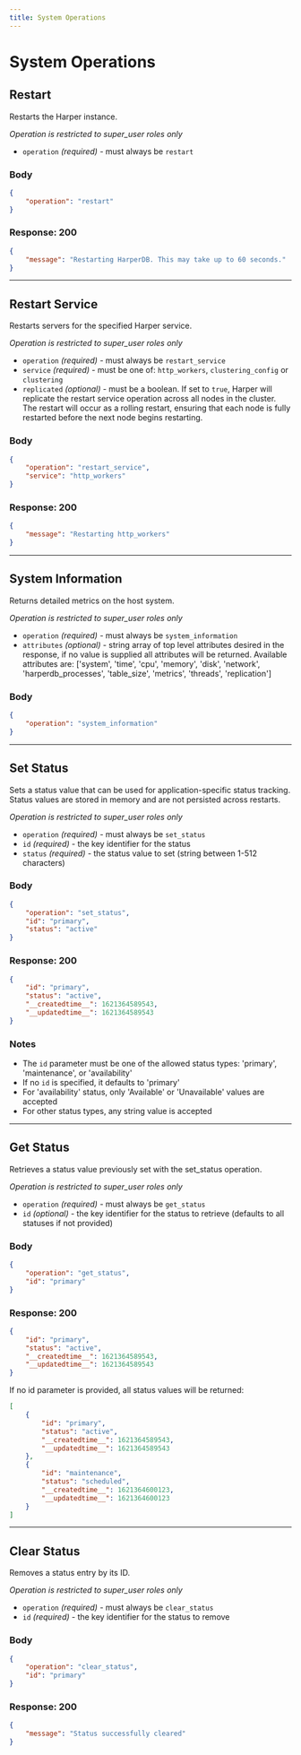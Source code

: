 ```yaml
---
title: System Operations
---
```


# System Operations

## Restart

Restarts the Harper instance.

_Operation is restricted to super_user roles only_

- `operation` _(required)_ - must always be `restart`

### Body

```json
{
	"operation": "restart"
}
```

### Response: 200

```json
{
	"message": "Restarting HarperDB. This may take up to 60 seconds."
}
```

---

## Restart Service

Restarts servers for the specified Harper service.

_Operation is restricted to super_user roles only_

- `operation` _(required)_ - must always be `restart_service`
- `service` _(required)_ - must be one of: `http_workers`, `clustering_config` or `clustering`
- `replicated` _(optional)_ - must be a boolean. If set to `true`, Harper will replicate the restart service operation across all nodes in the cluster. The restart will occur as a rolling restart, ensuring that each node is fully restarted before the next node begins restarting.

### Body

```json
{
	"operation": "restart_service",
	"service": "http_workers"
}
```

### Response: 200

```json
{
	"message": "Restarting http_workers"
}
```

---

## System Information

Returns detailed metrics on the host system.

_Operation is restricted to super_user roles only_

- `operation` _(required)_ - must always be `system_information`
- `attributes` _(optional)_ - string array of top level attributes desired in the response, if no value is supplied all attributes will be returned. Available attributes are: ['system', 'time', 'cpu', 'memory', 'disk', 'network', 'harperdb_processes', 'table_size', 'metrics', 'threads', 'replication']

### Body

```json
{
	"operation": "system_information"
}
```

---

## Set Status

Sets a status value that can be used for application-specific status tracking. Status values are stored in memory and are not persisted across restarts.

_Operation is restricted to super_user roles only_

- `operation` _(required)_ - must always be `set_status`
- `id` _(required)_ - the key identifier for the status
- `status` _(required)_ - the status value to set (string between 1-512 characters)

### Body

```json
{
	"operation": "set_status",
	"id": "primary",
	"status": "active"
}
```

### Response: 200

```json
{
	"id": "primary",
	"status": "active",
	"__createdtime__": 1621364589543,
	"__updatedtime__": 1621364589543
}
```

### Notes

- The `id` parameter must be one of the allowed status types: 'primary', 'maintenance', or 'availability'
- If no `id` is specified, it defaults to 'primary'
- For 'availability' status, only 'Available' or 'Unavailable' values are accepted
- For other status types, any string value is accepted

---

## Get Status

Retrieves a status value previously set with the set_status operation.

_Operation is restricted to super_user roles only_

- `operation` _(required)_ - must always be `get_status`
- `id` _(optional)_ - the key identifier for the status to retrieve (defaults to all statuses if not provided)

### Body

```json
{
	"operation": "get_status",
	"id": "primary"
}
```

### Response: 200

```json
{
	"id": "primary",
	"status": "active",
	"__createdtime__": 1621364589543,
	"__updatedtime__": 1621364589543
}
```

If no id parameter is provided, all status values will be returned:

```json
[
	{
		"id": "primary",
		"status": "active",
		"__createdtime__": 1621364589543,
		"__updatedtime__": 1621364589543
	},
	{
		"id": "maintenance",
		"status": "scheduled",
		"__createdtime__": 1621364600123,
		"__updatedtime__": 1621364600123
	}
]
```

---

## Clear Status

Removes a status entry by its ID.

_Operation is restricted to super_user roles only_

- `operation` _(required)_ - must always be `clear_status`
- `id` _(required)_ - the key identifier for the status to remove

### Body

```json
{
	"operation": "clear_status",
	"id": "primary"
}
```

### Response: 200

```json
{
	"message": "Status successfully cleared"
}
```
